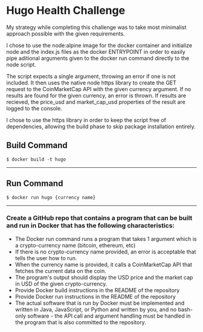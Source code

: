 # Hugo Health Challenge

My strategy while completing this challenge was to take most minimalist approach possible with the given requirements.

I chose to use the node:alpine image for the docker container and initialize node and the index.js files as the docker ENTRYPOINT in order to easily pipe aditional arguments given to the docker run command directly to the node script.

The script expects a single argument, throwing an error if one is not included. It then uses the native node https library to create the GET request to the CoinMarketCap API with the given currency argument. If no results are found for the given currency, an error is thrown. If results are recieved, the price_usd and market_cap_usd properties of the result are logged to the console.

I chose to use the https library in order to keep the script free of dependencies, allowing the build phase to skip package installation entirely.

## Build Command

<code>$ docker build -t hugo</code>

---

## Run Command

<code>$ docker run hugo {currency name}</code>

---

### Create a GitHub repo that contains a program that can be built and run in Docker that has the following characteristics:

* The Docker run command runs a program that takes 1 argument which is a crypto-currency name (bitcoin, ethereum, etc)
* If there is no crypto-currency name provided, an error is acceptable that tells the user how to run.
* When the currency name is provided, it calls a CoinMarketCap API that fetches the current data on the coin.
* The program's output should display the USD price and the market cap in USD of the given crypto-currency.
* Provide Docker build instructions in the README of the repository
* Provide Docker run instructions in the README of the repository
* The actual software that is run by Docker must be implemented and written in Java, JavaScript, or Python and written by you, and no bash-only software - the API call and argument handling must be handled in the program that is also committed to the repository.
